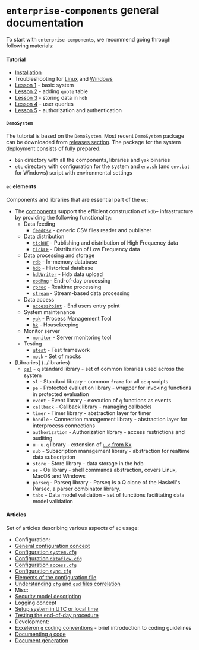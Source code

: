 # **`enterprise-components` general documentation**
To start with `enterprise-components`, we recommend going through following materials:

#### Tutorial
- [Installation](../tutorial/Installation.md)
- Troubleshooting for [Linux](../tutorial/Troubleshooting_linux.md) and [Windows](../tutorial/Troubleshooting_windows.md)
- [Lesson 1](../tutorial/Lesson01) - basic system
- [Lesson 2](../tutorial/Lesson02) - adding `quote` table 
- [Lesson 3](../tutorial/Lesson03) - storing data in `hdb`
- [Lesson 4](../tutorial/Lesson04) - user queries
- [Lesson 5](../tutorial/Lesson05) - authorization and authentication

#### `DemoSystem`
The tutorial is based on the `DemoSystem`.
Most recent `DemoSystem` package can be downloaded from [releases section](https://github.com/exxeleron/enterprise-components/releases).
The package for the system deployment consists of fully prepared:
  - `bin` directory with all the components, libraries and `yak` binaries
  - `etc` directory with configuration for the system and `env.sh` (and `env.bat` for Windows) script with environmental settings

#### `ec` elements
Components and libraries that are essential part of the `ec`:
- The [components](../components) support the efficient construction of `kdb+` infrastructure by providing the following functionality:
  - Data feeding
    - [`feedCsv`](../components/feedCsv) - generic CSV files reader and publisher
  - Data distribution
    - [`tickHF`](../components/tickHF) - Publishing and distribution of High Frequency data
    - [`tickLF`](../components/tickLF) - Distribution of Low Frequency data
  - Data processing and storage
    - [`rdb`](../components/rdb) - In-memory database 
    - [`hdb`](../components/hdb) - Historical database
    - [`hdbWriter`](../components/hdbWriter) - Hdb data upload
    - [`eodMng`](../components/eodMng) - End-of-day processing
    - [`rproc`](../components/rproc) - Realtime processing
    - [`stream`](../components/stream) - Stream-based data processing
  - Data access
    - [`accessPoint`](../components/accessPoint) - End users entry point
  - System maintenance
    - [`yak`](https://github.com/exxeleron/yak/) - Process Management Tool
    - [`hk`](../components/hk) - Housekeeping
  - Monitor server
    - [`monitor`](../components/monitor) - Server monitoring tool
  - Testing
    - [`qtest`](../components/qtest) - Test framework
    - [`mock`](../components/mock) - Set of mocks
- [Libraries] (../libraries)
  - [`qsl`](../libraries/qsl) - `q` standard library - set of common libraries used across the system
    - `sl` - Standard library - common `frame` for all `ec` `q` scripts
    - `pe` - Protected evaluation library - wrapper for invoking functions in protected evaluation
    - `event` - Event library - execution of `q` functions as events
    - `callback` - Callback library - managing callbacks
    - `timer` - Timer library - abstraction layer for timer
    - `handle` - Connection management library - abstraction layer for interprocess connections
    - `authorization` - Authorization library - access restrictions and auditing
    - `u` - `u.q` library - extension of [`u.q` from Kx](http://code.kx.com/wsvn/code/kx/kdb%2Btick/tick/u.q)
    - `sub` - Subscription management library - abstraction for realtime data subscription
    - `store` - Store library - data storage in the hdb
    - `os` - Os library - shell commands abstraction, covers Linux, MacOS and Windows
    - `parseq` - Parseq library - Parseq is a Q clone of the Haskell's Parsec, a parser combinator library. 
    - `tabs` - Data model validation - set of functions facilitating data model validation

#### Articles
Set of articles describing various aspects of `ec` usage:
- Configuration:
 - [General configuration concept](General-configuration-concept.md)
 - [Configuration `system.cfg`](Configuration-system.cfg.md)
 - [Configuration `dataflow.cfg`](Configuraiton-dataflow.cfg.md)
 - [Configuration `access.cfg`](Configuration-access.cfg.md)
 - [Configuration `sync.cfg`](Configuration-sync.cfg.md)
 - [Elements of the configuration file](Elements-of-the-configuration-file.md)
 - [Understanding `cfg` and `qsd` files correlation](Understanding-cfg-and-qsd-files-correlation.md)
- Misc:
 - [Security model description](Security-model-description.md)
 - [Logging concept](Logging-concept.md)
 - [Setup system in UTC or local time](Setup-system-in-UTC-or-local-time.md)
 - [Testing the end-of-day procedure](Testing-the-end-of-day-procedure.md)
- Development:
 - [Exxeleron `q` coding conventions](Exxeleron-q-coding-conventions.md) - brief introduction to coding guidelines
 - [Documenting `q` code](Documenting-q-code.md)
 - [Document generation](Document-generation.md)

